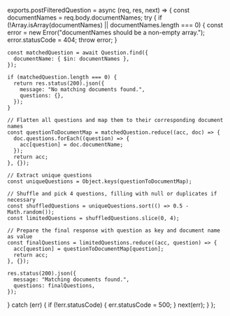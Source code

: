exports.postFilteredQuestion = async (req, res, next) => {
  const documentNames = req.body.documentNames;
  try {
    if (!Array.isArray(documentNames) || documentNames.length === 0) {
      const error = new Error("documentNames should be a non-empty array.");
      error.statusCode = 404;
      throw error;
    }

    const matchedQuestion = await Question.find({
      documentName: { $in: documentNames },
    });

    if (matchedQuestion.length === 0) {
      return res.status(200).json({
        message: "No matching documents found.",
        questions: {},
      });
    }

    // Flatten all questions and map them to their corresponding document names
    const questionToDocumentMap = matchedQuestion.reduce((acc, doc) => {
      doc.questions.forEach((question) => {
        acc[question] = doc.documentName;
      });
      return acc;
    }, {});

    // Extract unique questions
    const uniqueQuestions = Object.keys(questionToDocumentMap);

    // Shuffle and pick 4 questions, filling with null or duplicates if necessary
    const shuffledQuestions = uniqueQuestions.sort(() => 0.5 - Math.random());
    const limitedQuestions = shuffledQuestions.slice(0, 4);

    // Prepare the final response with question as key and document name as value
    const finalQuestions = limitedQuestions.reduce((acc, question) => {
      acc[question] = questionToDocumentMap[question];
      return acc;
    }, {});

    res.status(200).json({
      message: "Matching documents found.",
      questions: finalQuestions,
    });
  } catch (err) {
    if (!err.statusCode) {
      err.statusCode = 500;
    }
    next(err);
  }
};

